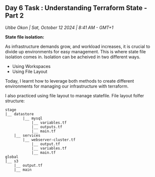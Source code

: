 ## Day 6 Task : Understanding Terraform State - Part 2
_Utibe Okon | Sat, October 12 2024 | 8:41 AM - GMT+1_

__State file isolation:__

As infrastructure demands grow, and workload increases, it is crucial to divide up environments for easy management. This is where state file isolation comes in. Isolation can be acheived in two different ways.
- Using Workspaces
- Using File Layout

Today, I learnt how to leverage both methods to create different environments for managing our infrastructure with terraform.

I also practiced using file layout to manage statefile. 
File layout folfer structure:
```
stage
|__ datastore
        |__ mysql
            |__ variables.tf
            |__ outputs.tf
            |__ main.tf
    |__ services
        |__ webserver-cluster.tf
            |__ output.tf
            |__ variables.tf
            |__ main.tf
global
|__ s3
    |__ output.tf
    |__ main
```
